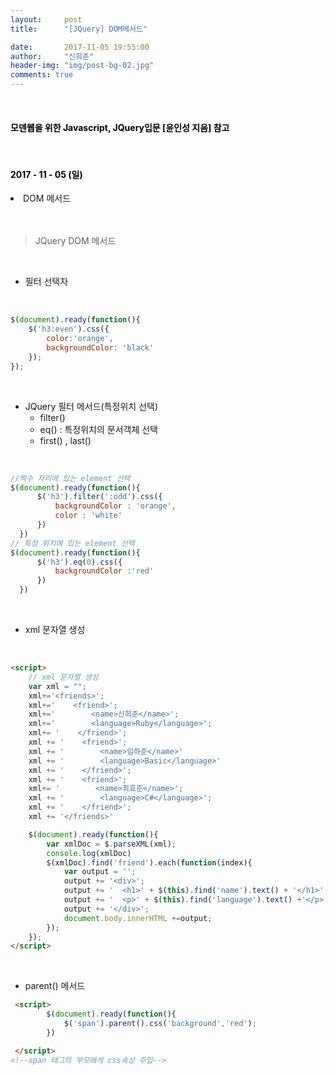 ```yaml
---
layout:     post
title:      "[JQuery] DOM메서드"

date:       2017-11-05 19:55:00
author:     "신희준"
header-img: "img/post-bg-02.jpg"
comments: true
---
```


<meta name="description" content="javascript, javascript 객체, javascript프로토타입, javascript생성자,javascript함수,javascript생성자함수
">
<br>
<H4 style ="font-weight:bold; color:black;"> 모덴웹을 위한 Javascript, JQuery입문 [윤인성 지음] 참고</H4>
<br>
<H4 style ="font-weight:bold; color : black">2017 - 11 - 05 (일)</H4>
<li>DOM 메서드</li>


<br>
<br>

>JQuery DOM 메서드

<br>

* 필터 선택자

<br>

~~~javascript
$(document).ready(function(){
    $('h3:even').css({
        color:'orange',
        backgroundColor: 'black'
    });
});
~~~

<br>

* JQuery 필터 메서드(특정위치 선택)  
  - filter()
  - eq() : 특정위치의 문서객체 선택
  - first() , last()

<br>

~~~javascript
//짝수 자리에 있는 element 선택
$(document).ready(function(){
      $('h3').filter(':odd').css({
          backgroundColor : 'orange',
          color : 'white'
      })
  })
// 특정 위치에 있는 element 선택
$(document).ready(function(){
      $('h3').eq(0).css({
          backgroundColor :'red'
      })
  })
~~~


<br>

* xml 문자열 생성

<br>

~~~html
<script>
    // xml 문자열 생성
    var xml = "";
    xml+='<friends>';
    xml+='    <friend>';
    xml+='        <name>신희준</name>';
    xml+='        <language>Ruby</language>';
    xml+= '    </friend>';
    xml += '    <friend>';
    xml += '        <name>임하준</name>'
    xml += '        <language>Basic</language>'
    xml += '    </friend>';
    xml += '    <friend>';
    xml+= '        <name>최효준</name>';
    xml += '        <language>C#</language>';
    xml += '    </friend>';
    xml += '</friends>'

    $(document).ready(function(){
        var xmlDoc = $.parseXML(xml);
        console.log(xmlDoc)
        $(xmlDoc).find('friend').each(function(index){
            var output = '';
            output += '<div>';
            output += '  <h1>' + $(this).find('name').text() + '</h1>';
            output += '  <p>' + $(this).find('language').text() +'</p>';
            output += '</div>';
            document.body.innerHTML +=output;
        });
    });
</script>
~~~

<br>

* parent() 메서드

~~~html
 <script>
        $(document).ready(function(){
            $('span').parent().css('background','red');
        })

 </script>
<!--span 태그의 부모에게 css속성 주입-->
~~~
